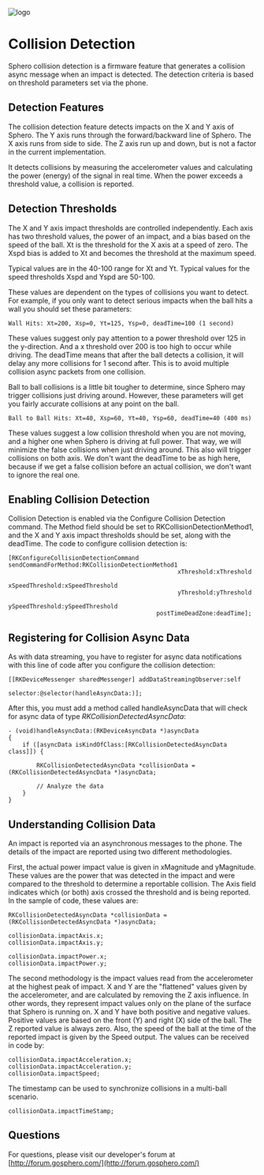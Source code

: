 ![logo](http://update.orbotix.com/developer/sphero-small.png)

# Collision DetectionSphero collision detection is a firmware feature that generates a collision async message when an impact is detected. The detection criteria is based on threshold parameters set via the phone.
## Detection FeaturesThe collision detection feature detects impacts on the X and Y axis of Sphero.The Y axis runs through the forward/backward line of Sphero. The X axis runs from side to side. The Z axis run up and down, but is not a factor in the current implementation.
It detects collisions by measuring the accelerometer values and calculating the power (energy) of the signal in real time. When the power exceeds a threshold value, a collision is reported.
## Detection ThresholdsThe X and Y axis impact thresholds are controlled independently. Each axis has two threshold values, the power of an impact, and a bias based on the speed of the ball. Xt is the threshold for the X axis at a speed of zero. The Xspd bias is added to Xt and becomes the threshold at the maximum speed.
Typical values are in the 40-100 range for Xt and Yt.  Typical values for the speed thresholds Xspd and Yspd are 50-100.  

These values are dependent on the types of collisions you want to detect.  For example, if you only want to detect serious impacts when the ball hits a wall you should set these parameters:

	Wall Hits: Xt=200, Xsp=0, Yt=125, Ysp=0, deadTime=100 (1 second)
	
These values suggest only pay attention to a power threshold over 125 in the y-direction. And a x threshold over 200 is too high to occur while driving.  The deadTime means that after the ball detects a collision, it will delay any more collisions for 1 second after.  This is to avoid multiple collision async packets from one collision.

Ball to ball collisions is a little bit tougher to determine, since Sphero may trigger collisions just driving around. However, these parameters will get you fairly accurate collisions at any point on the ball.

	Ball to Ball Hits: Xt=40, Xsp=60, Yt=40, Ysp=60, deadTime=40 (400 ms)
	
These values suggest a low collision threshold when you are not moving, and a higher one when Sphero is driving at full power. That way, we will minimize the false collisions when just driving around.  This also will trigger collisions on both axis.  We don't want the deadTime to be as high here, because if we get a false collision before an actual collision, we don't want to ignore the real one.
## Enabling Collision Detection
Collision Detection is enabled via the Configure Collision Detection command.  The Method field should be set to RKCollisionDetectionMethod1, and the X and Y axis impact thresholds should be set, along with the deadTime. The code to configure collision detection is:

    [RKConfigureCollisionDetectionCommand sendCommandForMethod:RKCollisionDetectionMethod1
                                                    xThreshold:xThreshold
                                               xSpeedThreshold:xSpeedThreshold
                                                    yThreshold:yThreshold
                                               ySpeedThreshold:ySpeedThreshold
                                              postTimeDeadZone:deadTime];    
                                              
## Registering for Collision Async Data

As with data streaming, you have to register for async data notifications with this line of code after you configure the collision detection:

	[[RKDeviceMessenger sharedMessenger] addDataStreamingObserver:self
                                                         selector:@selector(handleAsyncData:)];                                        After this, you must add a method called handleAsyncData that will check for async data of type *RKCollisionDetectedAsyncData*: 	- (void)handleAsyncData:(RKDeviceAsyncData *)asyncData
	{
	    if ([asyncData isKindOfClass:[RKCollisionDetectedAsyncData class]]) {
	    
	        RKCollisionDetectedAsyncData *collisionData = (RKCollisionDetectedAsyncData *)asyncData;
	    	
	    	// Analyze the data
	    }
	}## Understanding Collision DataAn impact is reported via an asynchronous messages to the phone.  The details of the impact are reported using two different methodologies.First, the actual power impact value is given in xMagnitude and yMagnitude. These values are the power that was detected in the impact and were compared to the threshold to determine a reportable collision. The Axis field indicates which (or both) axis crossed the threshold and is being reported.  In the sample of code, these values are:

	RKCollisionDetectedAsyncData *collisionData = (RKCollisionDetectedAsyncData *)asyncData;
	        
	collisionData.impactAxis.x;
	collisionData.impactAxis.y;
		
	collisionData.impactPower.x;
	collisionData.impactPower.y;
The second methodology is the impact values read from the accelerometer at the highest peak of impact. X and Y are the "flattened" values given by the accelerometer, and are calculated by removing the Z axis influence. In other words, they represent impact values only on the plane of the surface that Sphero is running on. X and Y have both positive and negative values. Positive values are based on the front (Y) and right (X) side of the ball. The Z reported value is always zero.  Also, the speed of the ball at the time of the reported impact is given by the Speed output. The values can be received in code by:
	collisionData.impactAcceleration.x;      
	collisionData.impactAcceleration.y;           
	collisionData.impactSpeed;The timestamp can be used to synchronize collisions in a multi-ball scenario.	collisionData.impactTimeStamp;## Questions

For questions, please visit our developer's forum at [http://forum.gosphero.com/](http://forum.gosphero.com/)